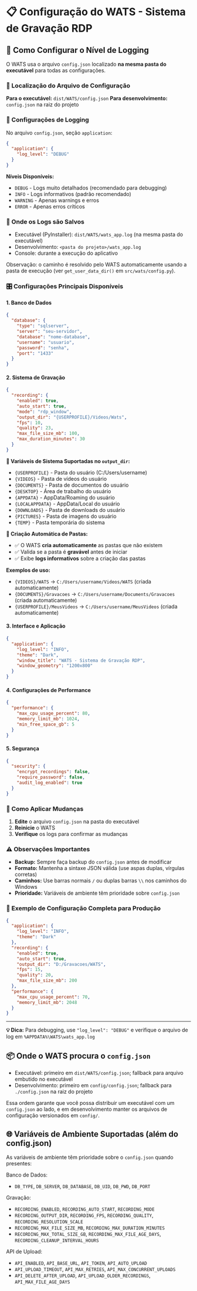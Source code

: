 # 📋 Configuração do WATS - Sistema de Gravação RDP

## 🎯 Como Configurar o Nível de Logging

O WATS usa o arquivo `config.json` localizado **na mesma pasta do executável** para todas as configurações.

### 📍 Localização do Arquivo de Configuração

**Para o executável:** `dist/WATS/config.json`
**Para desenvolvimento:** `config.json` na raiz do projeto

### 🔧 Configurações de Logging

No arquivo `config.json`, seção `application`:

```json
{
  "application": {
    "log_level": "DEBUG"
  }
}
```

**Níveis Disponíveis:**

- `DEBUG` - Logs muito detalhados (recomendado para debugging)
- `INFO` - Logs informativos (padrão recomendado)
- `WARNING` - Apenas warnings e erros
- `ERROR` - Apenas erros críticos

### 📁 Onde os Logs são Salvos

- Executável (PyInstaller): `dist/WATS/wats_app.log` (na mesma pasta do executável)
- Desenvolvimento: `<pasta do projeto>/wats_app.log`
- Console: durante a execução do aplicativo

Observação: o caminho é resolvido pelo WATS automaticamente usando a pasta de execução (ver `get_user_data_dir()` em `src/wats/config.py`).

### 🎛️ Configurações Principais Disponíveis

#### 1. **Banco de Dados**

```json
{
  "database": {
    "type": "sqlserver",
    "server": "seu-servidor",
    "database": "nome-database",
    "username": "usuario",
    "password": "senha",
    "port": "1433"
  }
}
```

#### 2. **Sistema de Gravação**

```json
{
  "recording": {
    "enabled": true,
    "auto_start": true,
    "mode": "rdp_window",
    "output_dir": "{USERPROFILE}/Videos/Wats",
    "fps": 10,
    "quality": 23,
    "max_file_size_mb": 100,
    "max_duration_minutes": 30
  }
}
```

**🔧 Variáveis de Sistema Suportadas no `output_dir`:**

- `{USERPROFILE}` - Pasta do usuário (C:/Users/username)
- `{VIDEOS}` - Pasta de vídeos do usuário
- `{DOCUMENTS}` - Pasta de documentos do usuário
- `{DESKTOP}` - Área de trabalho do usuário
- `{APPDATA}` - AppData/Roaming do usuário
- `{LOCALAPPDATA}` - AppData/Local do usuário
- `{DOWNLOADS}` - Pasta de downloads do usuário
- `{PICTURES}` - Pasta de imagens do usuário
- `{TEMP}` - Pasta temporária do sistema

**📁 Criação Automática de Pastas:**

- ✅ O WATS **cria automaticamente** as pastas que não existem
- ✅ Valida se a pasta é **gravável** antes de iniciar
- ✅ Exibe **logs informativos** sobre a criação das pastas

**Exemplos de uso:**

- `{VIDEOS}/WATS` → `C:/Users/username/Videos/WATS` (criada automaticamente)
- `{DOCUMENTS}/Gravacoes` → `C:/Users/username/Documents/Gravacoes` (criada automaticamente)
- `{USERPROFILE}/MeusVideos` → `C:/Users/username/MeusVideos` (criada automaticamente)

#### 3. **Interface e Aplicação**

```json
{
  "application": {
    "log_level": "INFO",
    "theme": "Dark",
    "window_title": "WATS - Sistema de Gravação RDP",
    "window_geometry": "1200x800"
  }
}
```

#### 4. **Configurações de Performance**

```json
{
  "performance": {
    "max_cpu_usage_percent": 80,
    "memory_limit_mb": 1024,
    "min_free_space_gb": 5
  }
}
```

#### 5. **Segurança**

```json
{
  "security": {
    "encrypt_recordings": false,
    "require_password": false,
    "audit_log_enabled": true
  }
}
```

### 🔄 Como Aplicar Mudanças

1. **Edite** o arquivo `config.json` na pasta do executável
2. **Reinicie** o WATS
3. **Verifique** os logs para confirmar as mudanças

### ⚠️ Observações Importantes

- **Backup:** Sempre faça backup do `config.json` antes de modificar
- **Formato:** Mantenha a sintaxe JSON válida (use aspas duplas, vírgulas corretas)
- **Caminhos:** Use barras normais `/` ou duplas barras `\\` nos caminhos do Windows
- **Prioridade:** Variáveis de ambiente têm prioridade sobre `config.json`

### 🚀 Exemplo de Configuração Completa para Produção

```json
{
  "application": {
    "log_level": "INFO",
    "theme": "Dark"
  },
  "recording": {
    "enabled": true,
    "auto_start": true,
    "output_dir": "D:/Gravacoes/WATS",
    "fps": 15,
    "quality": 20,
    "max_file_size_mb": 200
  },
  "performance": {
    "max_cpu_usage_percent": 70,
    "memory_limit_mb": 2048
  }
}
```

---

**💡 Dica:** Para debugging, use `"log_level": "DEBUG"` e verifique o arquivo de log em `%APPDATA%\WATS\wats_app.log`

## 📦 Onde o WATS procura o `config.json`

- Executável: primeiro em `dist/WATS/config.json`; fallback para arquivo embutido no executável
- Desenvolvimento: primeiro em `config/config.json`; fallback para `./config.json` na raiz do projeto

Essa ordem garante que você possa distribuir um executável com um `config.json` ao lado, e em desenvolvimento manter os arquivos de configuração versionados em `config/`.

## 🌐 Variáveis de Ambiente Suportadas (além do config.json)

As variáveis de ambiente têm prioridade sobre o `config.json` quando presentes:

Banco de Dados:

- `DB_TYPE`, `DB_SERVER`, `DB_DATABASE`, `DB_UID`, `DB_PWD`, `DB_PORT`

Gravação:

- `RECORDING_ENABLED`, `RECORDING_AUTO_START`, `RECORDING_MODE`
- `RECORDING_OUTPUT_DIR`, `RECORDING_FPS`, `RECORDING_QUALITY`, `RECORDING_RESOLUTION_SCALE`
- `RECORDING_MAX_FILE_SIZE_MB`, `RECORDING_MAX_DURATION_MINUTES`
- `RECORDING_MAX_TOTAL_SIZE_GB`, `RECORDING_MAX_FILE_AGE_DAYS`, `RECORDING_CLEANUP_INTERVAL_HOURS`

API de Upload:

- `API_ENABLED`, `API_BASE_URL`, `API_TOKEN`, `API_AUTO_UPLOAD`
- `API_UPLOAD_TIMEOUT`, `API_MAX_RETRIES`, `API_MAX_CONCURRENT_UPLOADS`
- `API_DELETE_AFTER_UPLOAD`, `API_UPLOAD_OLDER_RECORDINGS`, `API_MAX_FILE_AGE_DAYS`
